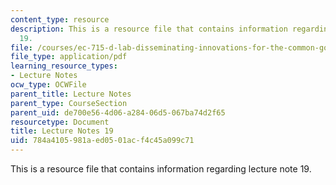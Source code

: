 ```yaml
---
content_type: resource
description: This is a resource file that contains information regarding lecture note
  19.
file: /courses/ec-715-d-lab-disseminating-innovations-for-the-common-good-spring-2007/784a4105981aed0501acf4c45a099c71_MITEC_715S07_notes19.pdf
file_type: application/pdf
learning_resource_types:
- Lecture Notes
ocw_type: OCWFile
parent_title: Lecture Notes
parent_type: CourseSection
parent_uid: de700e56-4d06-a284-06d5-067ba74d2f65
resourcetype: Document
title: Lecture Notes 19
uid: 784a4105-981a-ed05-01ac-f4c45a099c71
---
```

This is a resource file that contains information regarding lecture note 19.

